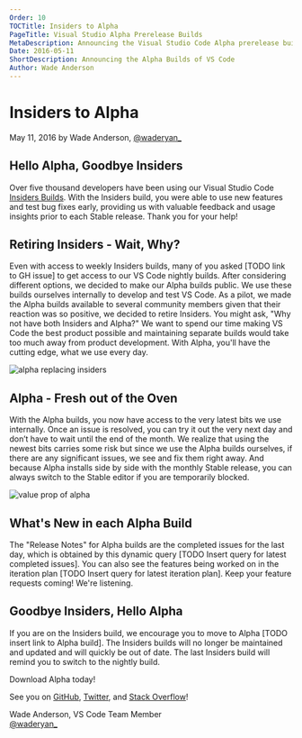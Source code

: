 ```yaml
---
Order: 10
TOCTitle: Insiders to Alpha
PageTitle: Visual Studio Alpha Prerelease Builds 
MetaDescription: Announcing the Visual Studio Code Alpha prerelease builds
Date: 2016-05-11
ShortDescription: Announcing the Alpha Builds of VS Code
Author: Wade Anderson
---
```


# Insiders to Alpha

May 11, 2016 by Wade Anderson, [@waderyan_](https://twitter.com/waderyan_)

## Hello Alpha, Goodbye Insiders

Over five thousand developers have been using our Visual Studio Code [Insiders Builds](blogs/2016/02/01/introducing_insiders_build). With the Insiders build, you were able to use new features and test bug fixes early, providing us with valuable feedback and usage insights prior to each Stable release. Thank you for your help!

## Retiring Insiders - Wait, Why?

Even with access to weekly Insiders builds, many of you asked [TODO link to GH issue] to get access to our VS Code nightly builds. After considering different options, we decided to make our Alpha builds public. We use these builds ourselves internally to develop and test VS Code. As a pilot, we made the Alpha builds available to several community members given that their reaction was so positive, we decided to retire Insiders. You might ask, "Why not have both Insiders and Alpha?" We want to spend our time making VS Code the best product possible and maintaining separate builds would take too much away from product development. With Alpha, you'll have the cutting edge, what we use every day.

![alpha replacing insiders](2016_05_11_TODO)

## Alpha - Fresh out of the Oven

With the Alpha builds, you now have access to the very latest bits we use internally. Once an issue is resolved, you can try it out the very next day and don’t have to wait until the end of the month. We realize that using the newest bits carries some risk but since we use the Alpha builds ourselves, if there are any significant issues, we see and fix them right away. And because Alpha installs side by side with the monthly Stable release, you can always switch to the Stable editor if you are temporarily blocked.

![value prop of alpha](2016_05_11_TODO)

## What's New in each Alpha Build

The "Release Notes" for Alpha builds are the completed issues for the last day, which is obtained by this dynamic query [TODO Insert query for latest completed issues]. You can also see the features being worked on in the iteration plan [TODO Insert query for latest iteration plan]. Keep your feature requests coming! We're listening.

## Goodbye Insiders, Hello Alpha

If you are on the Insiders build, we encourage you to move to Alpha [TODO insert link to Alpha build]. The Insiders builds will no longer be maintained and updated and will quickly be out of date. The last Insiders build will remind you to switch to the nightly build.

Download Alpha today!

See you on [GitHub](https://github.com/Microsoft/vscode), [Twitter](https://go.microsoft.com/fwlink/?LinkID=533687), and [Stack Overflow](https://stackoverflow.com/questions/tagged/vscode)!

Wade Anderson, VS Code Team Member <br>
[@waderyan_](https://twitter.com/waderyan_)
